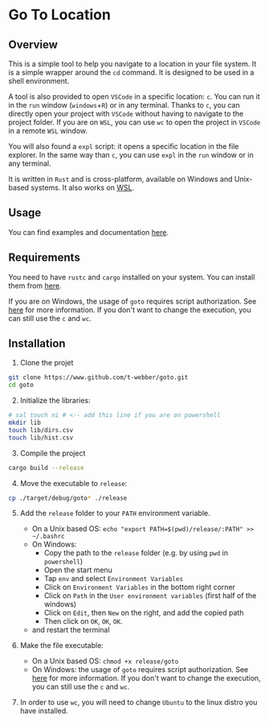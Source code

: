 # Go To Location

## Overview

This is a simple tool to help you navigate to a location in your file system. It is a simple wrapper around the `cd` command. It is designed to be used in a shell environment.

A tool is also provided to open `VSCode` in a specific location: `c`. You can run it in the `run` window (`windows`+`R`) or in any terminal. Thanks to `c`, you can directly open your project with `VSCode` without having to navigate to the project folder. If you are on `WSL`, you can use `wc` to open the project in `VSCode` in a remote `WSL` window.

You will also found a `expl` script: it opens a specific location in the file explorer. In the same way than `c`, you can use `expl` in the `run` window or in any terminal.

It is written in `Rust` and is cross-platform, available on Windows and Unix-based systems. It also works on [WSL](https://learn.microsoft.com/en-us/windows/wsl/install).

## Usage

You can find examples and documentation [here](../rust_doc/doc/goto/index.html).

## Requirements

You need to have `rustc` and `cargo` installed on your system. You can install them from [here](https://www.rust-lang.org/tools/install).

If you are on Windows, the usage of `goto` requires script authorization. See [here](https://learn.microsoft.com/en-us/powershell/module/microsoft.powershell.core/about/about_execution_policies?view=powershell-7.4) for more information. If you don't want to change the execution, you can still use the `c` and `wc`.

## Installation

1. Clone the projet

```bash
git clone https://www.github.com/t-webber/goto.git
cd goto
```

2. Initialize the libraries:

```bash
# sal touch ni # <-- add this line if you are on powershell
mkdir lib
touch lib/dirs.csv
touch lib/hist.csv
```

3. Compile the project

```bash
cargo build --release
```

4. Move the executable to `release`:

```bash
cp ./target/debug/goto* ./release
```

5. Add the `release` folder to your `PATH` environment variable.

   - On a Unix based OS: `echo "export PATH=$(pwd)/release/:PATH" >> ~/.bashrc`
   - On Windows:
     - Copy the path to the `release` folder (e.g. by using `pwd` in `powershell`)
     - Open the start menu
     - Tap `env` and select `Environment Variables`
     - Click on `Environment Variables` in the bottom right corner
     - Click on `Path` in the `User environment variables` (first half of the windows)
     - Click on `Edit`, then `New` on the right, and add the copied path
     - Then click on `OK`, `OK`, `OK`.
   - and restart the terminal

6. Make the file executable:

   - On a Unix based OS: `chmod +x release/goto`
   - On Windows: the usage of `goto` requires script authorization. See [here](https://learn.microsoft.com/en-us/powershell/module/microsoft.powershell.core/about/about_execution_policies?view=powershell-7.4) for more information. If you don't want to change the execution, you can still use the `c` and `wc`.

7. In order to use `wc`, you will need to change `Ubuntu` to the linux distro you have installed.
